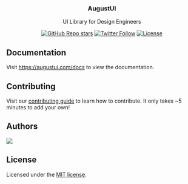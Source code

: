<h3 align="center">AugustUI</h3>
<p align="center">
    UI Library for Design Engineers
</p>
<div align="center">
  <a href="https://github.com/rush-studio/augustui/stargazers"><img alt="GitHub Repo stars" src="https://img.shields.io/github/stars/rush-studio/augustui"></a>
  <a href="https://twitter.com/_rushstudio"><img alt="Twitter Follow" src="https://img.shields.io/twitter/follow/_rushstudio"></a>
  <a href="https://github.com/rush-studio/augustui/blob/main/LICENSE.md"><img alt="License" src="https://img.shields.io/badge/License-MIT-yellow.svg"></a>
  
</div>

## Documentation

Visit https://augustui.com/docs to view the documentation.

## Contributing

Visit our [contributing guide](https://github.com/rush-studio/augustui/blob/main/CONTRIBUTING.md) to learn how to contribute. It only takes ~5 minutes to add your own!

## Authors

<a href="https://github.com/Rush-Studio/augustui/graphs/contributors">
  <img src="https://contrib.rocks/image?repo=Rush-Studio/augustui" />
</a>

## License

Licensed under the [MIT license](https://github.com/rush-studio/augustui/blob/main/LICENSE.md).
